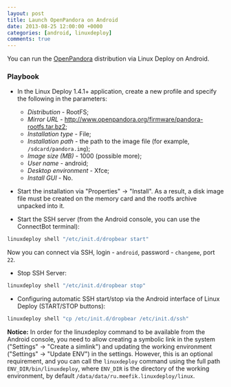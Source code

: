 ```yaml
---
layout: post
title: Launch OpenPandora on Android
date: 2013-08-25 12:00:00 +0000
categories: [android, linuxdeploy]
comments: true
---
```


You can run the [OpenPandora](http://www.openpandora.org) distribution via Linux Deploy on Android.

<!--more-->

### Playbook

- In the Linux Deploy 1.4.1+ application, create a new profile and specify the following in the parameters:
  - *Distribution* - RootFS;
  - *Mirror URL* - http://www.openpandora.org/firmware/pandora-rootfs.tar.bz2;
  - *Installation type* - File;
  - *Installation path* - the path to the image file (for example, `/sdcard/pandora.img`);
  - *Image size (MB)* - 1000 (possible more);
  - *User name* - android;
  - *Desktop environment* - Xfce;
  - *Install GUI* - No.

- Start the installation via "Properties" -> "Install". As a result, a disk image file must be created on the memory card and the rootfs archive unpacked into it.

- Start the SSH server (from the Android console, you can use the ConnectBot terminal):
```sh
linuxdeploy shell "/etc/init.d/dropbear start"
```
Now you can connect via SSH, login - `android`, password - `changeme`, port `22`.

- Stop SSH Server:
```sh
linuxdeploy shell "/etc/init.d/dropbear stop"
```

- Configuring automatic SSH start/stop via the Android interface of Linux Deploy (START/STOP buttons):
```sh
linuxdeploy shell "cp /etc/init.d/dropbear /etc/init.d/ssh"
```

**Notice:** In order for the linuxdeploy command to be available from the Android console, you need to allow creating a symbolic link in the system ("Settings" -> "Create a simlink") and updating the working environment ("Settings" -> "Update ENV") in the settings. However, this is an optional requirement, and you can call the `linuxdeploy` command using the full path `ENV_DIR/bin/linuxdeploy`, where `ENV_DIR` is the directory of the working environment, by default `/data/data/ru.meefik.linuxdeploy/linux`.
